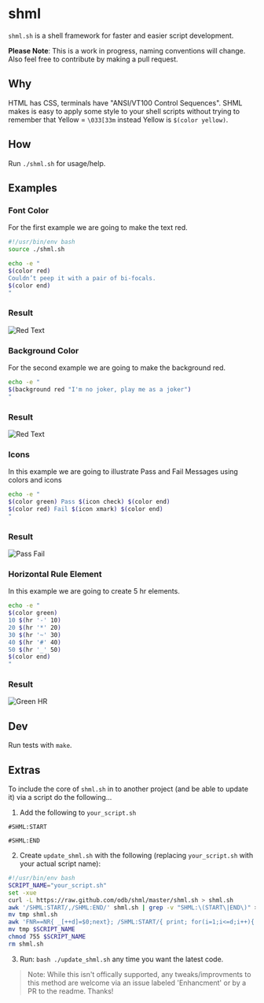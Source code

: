 shml
====

`shml.sh` is a shell framework for faster and easier script development.

**Please Note**: This is a work in progress, naming conventions will change.  Also feel free to contribute by making a pull request.

## Why

HTML has CSS, terminals have "ANSI/VT100 Control Sequences". SHML makes is easy to apply some style to your shell scripts without trying to remember that Yellow = `\033[33m` instead Yellow is `$(color yellow)`.

## How

Run `./shml.sh` for usage/help.

## Examples

### Font Color
For the first example we are going to make the text red.

```sh
#!/usr/bin/env bash
source ./shml.sh

echo -e "
$(color red)
Couldn’t peep it with a pair of bi-focals.
$(color end)
"
```
### Result

![Red Text](http://jdorfman.cdnconnect.com/odb/images/odb-red-text.png)

### Background Color
For the second example we are going to make the background red.

```sh
echo -e "
$(background red "I'm no joker, play me as a joker")
"
```
### Result

![Red Text](http://jdorfman.cdnconnect.com/odb/images/odb-bkg-red.png)

### Icons
In this example we are going to illustrate Pass and Fail Messages using colors and icons

```sh
echo -e "
$(color green) Pass $(icon check) $(color end)
$(color red) Fail $(icon xmark) $(color end)
"
```
### Result

![Pass Fail](http://jdorfman.cdnconnect.com/odb/images/odb-pass-fail.png)

### Horizontal Rule Element
In this example we are going to create 5 hr elements.

```sh
echo -e "
$(color green)
10 $(hr '-' 10)
20 $(hr '*' 20)
30 $(hr '~' 30)
40 $(hr '#' 40)
50 $(hr '_' 50)
$(color end)
"
```
### Result

![Green HR](http://jdorfman.cdnconnect.com/odb/images/odb-green-hr.png)

## Dev

Run tests with `make`.

## Extras

To include the core of `shml.sh` in to another project (and be able to update it) via a script do the following...

1. Add the following to `your_script.sh`

```
#SHML:START

#SHML:END
```

2. Create `update_shml.sh` with the following (replacing `your_script.sh` with your actual script name):

```sh
#!/usr/bin/env bash
SCRIPT_NAME="your_script.sh"
set -xue
curl -L https://raw.github.com/odb/shml/master/shml.sh > shml.sh
awk '/SHML:START/,/SHML:END/' shml.sh | grep -v "SHML:\(START\|END\)" > tmp
mv tmp shml.sh
awk 'FNR==NR{ _[++d]=$0;next}; /SHML:START/{ print; for(i=1;i<=d;i++){ print _[i] }; f=1;next; }; /SHML:END/{f=0}!f' shml.sh $SCRIPT_NAME > tmp
mv tmp $SCRIPT_NAME
chmod 755 $SCRIPT_NAME
rm shml.sh
```

3. Run: `bash ./update_shml.sh` any time you want the latest code.

> Note: While this isn't offically supported, any tweaks/improvments to this method are welcome via an issue labeled 'Enhancment' or by a PR to the readme. Thanks!
